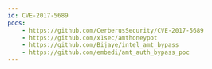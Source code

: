 ```yaml
---
id: CVE-2017-5689
pocs:
    - https://github.com/CerberusSecurity/CVE-2017-5689
    - https://github.com/x1sec/amthoneypot
    - https://github.com/Bijaye/intel_amt_bypass
    - https://github.com/embedi/amt_auth_bypass_poc
---
```

